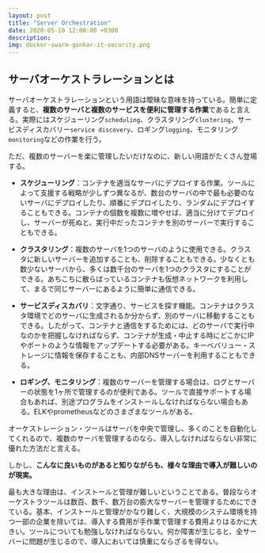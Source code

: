 ```yaml
---
layout: post
title: "Server Orchestration"
date: 2020-05-10 12:00:00 +0300
description: 
img: docker-swarm-gonkar-it-security.png
---
```


## サーバオーケストラレーションとは

サーバオーケストラレーションという用語は曖昧な意味を持っている。簡単に定義すると、**複数のサーバと複数のサービスを便利に管理する作業**であると言える。実際にはスケジューリング`scheduling`、クラスタリング`clustering`、サービスディスカバリー`service discovery`、ロギング`logging`、モニタリング`monitoring`などの作業を行う。

ただ、複数のサーバーを楽に管理したいだけなのに、新しい用語がたくさん登場する。

- **スケジューリング**：コンテナを適当なサーバにデプロイする作業。ツールによって支援する戦略が少しずつ異なるが、数台のサーバの中で最も必要のないサーバにデプロイしたり、順番にデプロイしたり、ランダムにデプロイすることもできる。コンテナの個数を複数に増やせば、適当に分けてデプロイし、サーバーが死ぬと、実行中だったコンテナを別のサーバーで実行することもできる。

- **クラスタリング**：複数のサーバを1つのサーバのように使用できる。クラスタに新しいサーバーを追加することも、削除することもできる。少なくとも数少ないサーバから、多くは数千台のサーバを1つのクラスタにすることができる。あちこちに散らばっているコンテナも仮想ネットワークを利用して、まるで同じサーバーにあるように簡単に通信できる。

- **サービスディスカバリ**：文字通り、サービスを探す機能。コンテナはクラスタ環境でどのサーバに生成されるか分からず、別のサーバに移動することもできる。したがって、コンテナと通信をするためには、どのサーバで実行中なのかを把握しなければならず、コンテナが生成・中止する時にどこかにIPやポートのような情報をアップデートする必要がある。キーベバリュー・ストレージに情報を保存することも、内部DNSサーバーを利用することもできる。

- **ロギング、モニタリング**：複数のサーバーを管理する場合は、ログとサーバーの状態を1ヶ所で管理するのが便利である。ツールで直接サポートする場合もあれば、別途プログラムをインストールしなければならない場合もある。ELKやprometheusなどのさまざまなツールがある。

オーケストレーション・ツールはサーバを中央で管理し、多くのことを自動化してくれるので、複数のサーバを管理するのなら、導入しなければならない非常に優れた方法だと言える。

しかし、**こんなに良いものがあると知りながらも、様々な理由で導入が難しいのが現実。** 

最も大きな理由は、インストールと管理が難しいということである。普段ならオーケストラツールは数百、数千、数万台の膨大なサーバーを管理するためにできている。基本、インストールと管理がかなり難しく、大規模のシステム環境を持つ一部の企業を除いては、導入する費用が手作業で管理する費用よりはるかに大きい。ツールについても勉強しなければならない。何か障害が生じると、全サーバーに問題が生じるので、導入においては慎重にならざるを得ない。

